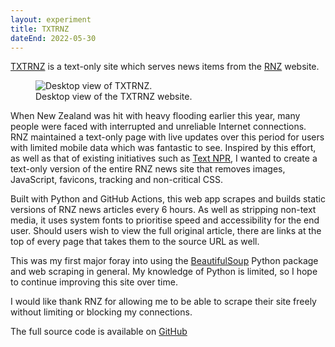 ```yaml
---
layout: experiment
title: TXTRNZ
dateEnd: 2022-05-30
---
```


[TXTRNZ](https://txtrnz.tom.so) is a text-only site which serves news items from the [RNZ](https://rnz.co.nz) website.

<figure>
<img src="/media/txtrnz.webp" alt="Desktop view of TXTRNZ."/>
<figcaption>Desktop view of the TXTRNZ website.</figcaption>
</figure>

When New Zealand was hit with heavy flooding earlier this year, many people were faced with interrupted and unreliable Internet connections. RNZ maintained a text-only page with live updates over this period for users with limited mobile data which was fantastic to see. Inspired by this effort, as well as that of existing initiatives such as [Text NPR](https://text.npr.org/), I wanted to create a text-only version of the entire RNZ news site that removes images, JavaScript, favicons, tracking and non-critical CSS.

Built with Python and GitHub Actions, this web app scrapes and builds static versions of RNZ news articles every 6 hours. As well as stripping non-text media, it uses system fonts to prioritise speed and accessibility for the end user. Should users wish to view the full original article, there are links at the top of every page that takes them to the source URL as well.

This was my first major foray into using the [BeautifulSoup](https://beautiful-soup-4.readthedocs.io/en/latest/) Python package and web scraping in general. My knowledge of Python is limited, so I hope to continue improving this site over time. 

I would like thank RNZ for allowing me to be able to scrape their site freely without limiting or blocking my connections. 

The full source code is available on [GitHub](https://github.com/et0and/rnztxt)





